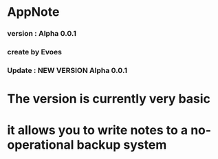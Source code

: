# AppNote
### version : Alpha 0.0.1
### create by Evoes
### Update :  NEW VERSION Alpha 0.0.1 
# The version is currently very basic
 # it allows you to write notes to a no-operational backup system




